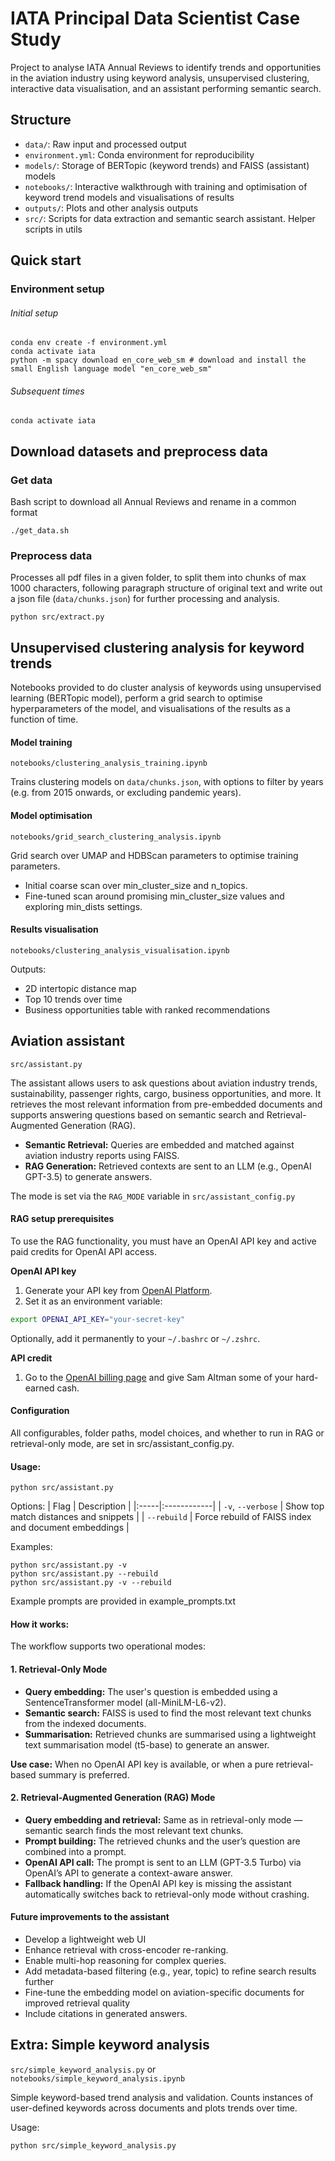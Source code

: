 # IATA Principal Data Scientist Case Study

Project to analyse IATA Annual Reviews to identify trends and opportunities in the aviation industry using keyword analysis, unsupervised clustering, interactive data visualisation, and an assistant performing semantic search.

## Structure

- `data/`: Raw input and processed output
- `environment.yml`: Conda environment for reproducibility
- `models/`: Storage of BERTopic (keyword trends) and FAISS (assistant) models
- `notebooks/`: Interactive walkthrough with training and optimisation of keyword trend models and visualisations of results
- `outputs/`: Plots and other analysis outputs
- `src/`: Scripts for data extraction and semantic search assistant. Helper scripts in utils


## Quick start

### Environment setup

###### Initial setup

```
conda env create -f environment.yml
conda activate iata
python -m spacy download en_core_web_sm # download and install the small English language model "en_core_web_sm"
```

###### Subsequent times

```
conda activate iata
```

## Download datasets and preprocess data

### Get data

Bash script to download all Annual Reviews and rename in a common format

```
./get_data.sh
```

### Preprocess data

Processes all pdf files in a given folder, to split them into chunks of max 1000 characters, following paragraph structure of original text and write out a json file (```data/chunks.json```) for further processing and analysis. 

```
python src/extract.py
```

## Unsupervised clustering analysis for keyword trends

Notebooks provided to do cluster analysis of keywords using unsupervised learning (BERTopic model), perform a grid search to optimise hyperparameters of the model, and visualisations of the results as a function of time.

#### Model training

```notebooks/clustering_analysis_training.ipynb```

Trains clustering models on ```data/chunks.json```, with options to filter by years (e.g. from 2015 onwards, or excluding pandemic years).

#### Model optimisation

```notebooks/grid_search_clustering_analysis.ipynb```

Grid search over UMAP and HDBScan parameters to optimise training parameters.  
* Initial coarse scan over min_cluster_size and n_topics. 
* Fine-tuned scan around promising min_cluster_size values and exploring min_dists settings.

#### Results visualisation

```notebooks/clustering_analysis_visualisation.ipynb```

Outputs:
* 2D intertopic distance map
* Top 10 trends over time
* Business opportunities table with ranked recommendations

## Aviation assistant

```src/assistant.py```

The assistant allows users to ask questions about aviation industry trends, sustainability, passenger rights, cargo, business opportunities, and more. It retrieves the most relevant information from pre-embedded documents and supports answering questions based on semantic search and Retrieval-Augmented Generation (RAG).

- **Semantic Retrieval:** Queries are embedded and matched against aviation industry reports using FAISS.
- **RAG Generation:** Retrieved contexts are sent to an LLM (e.g., OpenAI GPT-3.5) to generate answers.

The mode is set via the ```RAG_MODE``` variable in ```src/assistant_config.py```

#### RAG setup prerequisites

To use the RAG functionality, you must have an OpenAI API key and active paid credits for OpenAI API access.

**OpenAI API key**
1. Generate your API key from [OpenAI Platform](https://platform.openai.com/account/api-keys).
2. Set it as an environment variable:

```bash
export OPENAI_API_KEY="your-secret-key"
```
Optionally, add it permanently to your ```~/.bashrc``` or ```~/.zshrc```.

**API credit**
1. Go to the [OpenAI billing page](https://platform.openai.com/account/billing/overview) and give Sam Altman some of your hard-earned cash.

#### Configuration

All configurables, folder paths, model choices, and whether to run in RAG or retrieval-only mode, are set in src/assistant_config.py.  

#### Usage:

```python src/assistant.py```

Options:
| Flag | Description |
|:-----|:------------|
| `-v`, `--verbose` | Show top match distances and snippets |
| `--rebuild` | Force rebuild of FAISS index and document embeddings |

Examples:
```
python src/assistant.py -v
python src/assistant.py --rebuild
python src/assistant.py -v --rebuild
```

Example prompts are provided in example_prompts.txt

#### How it works:
The workflow supports two operational modes:

#### 1. Retrieval-Only Mode

- **Query embedding:**  The user's question is embedded using a SentenceTransformer model (all-MiniLM-L6-v2).
- **Semantic search:**  FAISS is used to find the most relevant text chunks from the indexed documents.
- **Summarisation:**  Retrieved chunks are summarised using a lightweight text summarisation model (t5-base) to generate an answer.

**Use case:**  When no OpenAI API key is available, or when a pure retrieval-based summary is preferred.

#### 2. Retrieval-Augmented Generation (RAG) Mode

- **Query embedding and retrieval:** Same as in retrieval-only mode — semantic search finds the most relevant text chunks.
- **Prompt building:** The retrieved chunks and the user’s question are combined into a prompt.
- **OpenAI API call:** The prompt is sent to an LLM (GPT-3.5 Turbo) via OpenAI’s API to generate a context-aware answer.
- **Fallback handling:** If the OpenAI API key is missing the assistant automatically switches back to retrieval-only mode without crashing.

#### Future improvements to the assistant

- Develop a lightweight web UI
- Enhance retrieval with cross-encoder re-ranking.
- Enable multi-hop reasoning for complex queries.
- Add metadata-based filtering (e.g., year, topic) to refine search results further
- Fine-tune the embedding model on aviation-specific documents for improved retrieval quality
- Include citations in generated answers.


## Extra: Simple keyword analysis

```src/simple_keyword_analysis.py``` or ```notebooks/simple_keyword_analysis.ipynb```

Simple keyword-based trend analysis and validation. Counts instances of user-defined keywords across documents and plots trends over time.

Usage:
```
python src/simple_keyword_analysis.py
```